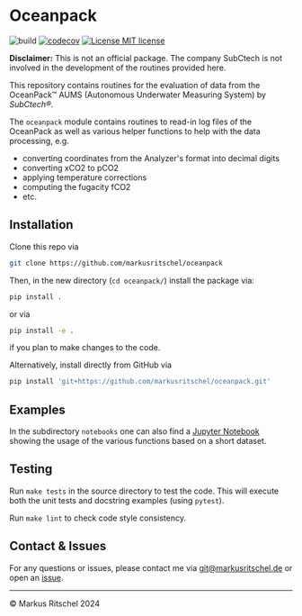 # Oceanpack

![build](https://github.com/markusritschel/oceanpack/actions/workflows/main.yml/badge.svg)
[![codecov](https://codecov.io/gh/markusritschel/oceanpack/graph/badge.svg?token=ESR952PE13)](https://codecov.io/gh/markusritschel/oceanpack)
[![License MIT license](https://img.shields.io/github/license/markusritschel/oceanpack)](./LICENSE)

**Disclaimer:** This is not an official package. The company SubCtech is not involved in the development of the routines provided here.

This repository contains routines for the evaluation of data from the OceanPack&trade; AUMS (Autonomous Underwater Measuring System) by _SubCtech&reg;_.

The `oceanpack` module contains routines to read-in log files of the OceanPack as well as various helper functions to help with the data processing,
e.g.

- converting coordinates from the Analyzer's format into decimal digits
- converting xCO2 to pCO2
- applying temperature corrections
- computing the fugacity fCO2
- etc.

## Installation

Clone this repo via

```bash
git clone https://github.com/markusritschel/oceanpack
```

Then, in the new directory (`cd oceanpack/`) install the package via:

```bash
pip install .
```

or via

```bash
pip install -e .
```

if you plan to make changes to the code.

Alternatively, install directly from GitHub via

```bash
pip install 'git+https://github.com/markusritschel/oceanpack.git'
```

## Examples

In the subdirectory `notebooks` one can also find a [Jupyter Notebook](https://github.com/markusritschel/oceanpack/blob/master/notebooks/examples.ipynb) showing the usage of the various functions based on a short dataset. 

## Testing

Run `make tests` in the source directory to test the code.
This will execute both the unit tests and docstring examples (using `pytest`).

Run `make lint` to check code style consistency.

## Contact & Issues

For any questions or issues, please contact me via git@markusritschel.de or open an [issue](https://github.com/markusritschel/oceanpack/issues).

---
&copy; Markus Ritschel 2024
